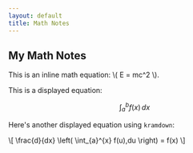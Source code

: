 ```yaml
---
layout: default
title: Math Notes
---
```


## My Math Notes

This is an inline math equation: \\( E = mc^2 \\).

This is a displayed equation:

$$ \int_{a}^{b} f(x) \, dx $$

Here's another displayed equation using `kramdown`:

\\[
\frac{d}{dx} \left( \int_{a}^{x} f(u)\,du \right) = f(x)
\\]

